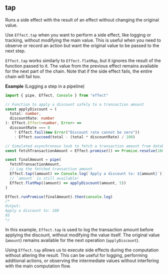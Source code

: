 ## tap

Runs a side effect with the result of an effect without changing the original value.

Use `Effect.tap` when you want to perform a side effect, like logging or tracking,
without modifying the main value. This is useful when you need to observe or
record an action but want the original value to be passed to the next step.

`Effect.tap` works similarly to `Effect.flatMap`, but it ignores the result of the function
passed to it. The value from the previous effect remains available for the
next part of the chain. Note that if the side effect fails, the entire chain
will fail too.

**Example** (Logging a step in a pipeline)

```ts twoslash
import { pipe, Effect, Console } from "effect"

// Function to apply a discount safely to a transaction amount
const applyDiscount = (
  total: number,
  discountRate: number
): Effect.Effect<number, Error> =>
  discountRate === 0
    ? Effect.fail(new Error("Discount rate cannot be zero"))
    : Effect.succeed(total - (total * discountRate) / 100)

// Simulated asynchronous task to fetch a transaction amount from database
const fetchTransactionAmount = Effect.promise(() => Promise.resolve(100))

const finalAmount = pipe(
  fetchTransactionAmount,
  // Log the fetched transaction amount
  Effect.tap((amount) => Console.log(`Apply a discount to: ${amount}`)),
  // `amount` is still available!
  Effect.flatMap((amount) => applyDiscount(amount, 5))
)

Effect.runPromise(finalAmount).then(console.log)
/*
Output:
Apply a discount to: 100
95
*/
```

In this example, `Effect.tap` is used to log the transaction amount before applying the discount, without modifying the value itself. The original value (`amount`) remains available for the next operation (`applyDiscount`).

Using `Effect.tap` allows us to execute side effects during the computation without altering the result.
This can be useful for logging, performing additional actions, or observing the intermediate values without interfering with the main computation flow.
